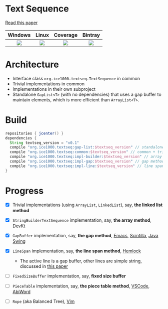 # Text Sequence

[Read this paper][paper0]

Windows|Linux|Coverage|Bintray
 :---: |:---:| :---:  | :---:
[![][w-l]][w-i]|[![][l-l]][l-i]|[![][c-i]][c-l]|[![][b-i]][b-l]

  [paper0]: http://citeseerx.ist.psu.edu/viewdoc/download?doi=10.1.1.48.1265&rep=rep1&type=pdf
  [w-l]: https://ci.appveyor.com/api/projects/status/rfk89093smhsv5rf?svg=true
  [w-i]: https://ci.appveyor.com/project/ice1000/text-sequence
  [l-l]: https://circleci.com/gh/ice1000/text-sequence.svg?style=svg
  [l-i]: https://circleci.com/gh/ice1000/text-sequence
  [c-l]: https://codecov.io/gh/ice1000/text-sequence
  [c-i]: https://codecov.io/gh/ice1000/text-sequence/branch/master/graph/badge.svg
  [b-l]: https://bintray.com/ice1000/ice1000/text-sequence
  [b-i]: https://img.shields.io/bintray/v/ice1000/ice1000/text-sequence.svg

# Architecture

+ Interface class `org.ice1000.textseq.TextSequence` in common
+ Trivial implementations in common
+ Implementations in their own subproject
+ Standalone `GapList<T>` (with no dependencies) that uses a gap buffer to maintain elements, which is more efficient than `ArrayList<T>`.

# Build

```groovy
repositories { jcenter() }
dependencies {
  String textseq_version = "v0.1"
  compile "org.ice1000.textseq:gap-list:$textseq_version" // standalone GapList impl
  compile "org.ice1000.textseq:common:$textseq_version" // common + trivial impl
  compile "org.ice1000.textseq:impl-builder:$textseq_version" // array method, depends on common
  compile "org.ice1000.textseq:impl-gap:$textseq_version" // gap method, depends on common
  compile "org.ice1000.textseq:impl-line:$textseq_version" // line span method, depends on impl-gap
}
```

# Progress

+ [X] Trivial implementations (using `ArrayList`, `LinkedList`), say, **the linked list method**
+ [X] `StringBuilderTextSequence` implementation, say, **the array method**, [DevKt][devkt]
+ [X] `GapBuffer` implementation, say, **the gap method**, [Emacs][emacs], [Scintilla][scintilla], [Java Swing][swing]
+ [X] `LineSpan` implementation, say, **the line span method**, [Hemlock][hemlock]
  + The active line is a gap buffer, other lines are simple string, discussed in [this paper][paper1]
+ [ ] `FixedSizeBuffer` implementation, say, **fixed size buffer**
+ [ ] `PieceTable` implementation, say, **the piece table method**, [VSCode][code], [AbiWord][abiw]
+ [ ] `Rope` (aka Balanced Tree), [Vim][vim]

  [devkt]: https://github.com/ice1000/dev-kt
  [emacs]: https://www.gnu.org/software/emacs/
  [scintilla]: https://www.scintilla.org/
  [swing]: https://docs.oracle.com/javase/7/docs/api/javax/swing/text/GapContent.html
  [hemlock]: https://www.cons.org/cmucl/hemlock/
  [code]: https://code.visualstudio.com/
  [abiw]: https://www.abisource.com/
  [vim]: https://www.vim.org/
  [paper1]: https://www.common-lisp.net/project/flexichain/download/StrandhVilleneuveMoore.pdf
